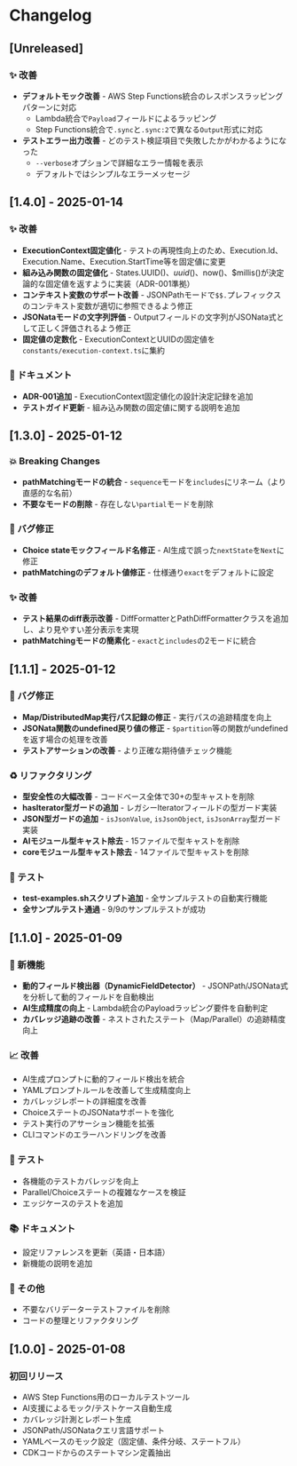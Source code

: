 # Changelog

## [Unreleased]

### ✨ 改善
- **デフォルトモック改善** - AWS Step Functions統合のレスポンスラッピングパターンに対応
  - Lambda統合で`Payload`フィールドによるラッピング
  - Step Functions統合で`.sync`と`.sync:2`で異なる`Output`形式に対応
- **テストエラー出力改善** - どのテスト検証項目で失敗したかがわかるようになった
  - `--verbose`オプションで詳細なエラー情報を表示
  - デフォルトではシンプルなエラーメッセージ

## [1.4.0] - 2025-01-14

### ✨ 改善
- **ExecutionContext固定値化** - テストの再現性向上のため、Execution.Id、Execution.Name、Execution.StartTime等を固定値に変更
- **組み込み関数の固定値化** - States.UUID()、$uuid()、$now()、$millis()が決定論的な固定値を返すように実装（ADR-001準拠）
- **コンテキスト変数のサポート改善** - JSONPathモードで`$$.`プレフィックスのコンテキスト変数が適切に参照できるよう修正
- **JSONataモードの文字列評価** - Outputフィールドの文字列がJSONata式として正しく評価されるよう修正
- **固定値の定数化** - ExecutionContextとUUIDの固定値を`constants/execution-context.ts`に集約

### 📝 ドキュメント
- **ADR-001追加** - ExecutionContext固定値化の設計決定記録を追加
- **テストガイド更新** - 組み込み関数の固定値に関する説明を追加

## [1.3.0] - 2025-01-12

### 💥 Breaking Changes
- **pathMatchingモードの統合** - `sequence`モードを`includes`にリネーム（より直感的な名前）
- **不要なモードの削除** - 存在しない`partial`モードを削除

### 🐛 バグ修正
- **Choice stateモックフィールド名修正** - AI生成で誤った`nextState`を`Next`に修正
- **pathMatchingのデフォルト値修正** - 仕様通り`exact`をデフォルトに設定

### ✨ 改善
- **テスト結果のdiff表示改善** - DiffFormatterとPathDiffFormatterクラスを追加し、より見やすい差分表示を実現
- **pathMatchingモードの簡素化** - `exact`と`includes`の2モードに統合

## [1.1.1] - 2025-01-12

### 🐛 バグ修正
- **Map/DistributedMap実行パス記録の修正** - 実行パスの追跡精度を向上
- **JSONata関数のundefined戻り値の修正** - `$partition`等の関数がundefinedを返す場合の処理を改善
- **テストアサーションの改善** - より正確な期待値チェック機能

### ♻️ リファクタリング
- **型安全性の大幅改善** - コードベース全体で30+の型キャストを削除
- **hasIterator型ガードの追加** - レガシーIteratorフィールドの型ガード実装
- **JSON型ガードの追加** - `isJsonValue`, `isJsonObject`, `isJsonArray`型ガード実装
- **AIモジュール型キャスト除去** - 15ファイルで型キャストを削除
- **coreモジュール型キャスト除去** - 14ファイルで型キャストを削除

### 🧪 テスト
- **test-examples.shスクリプト追加** - 全サンプルテストの自動実行機能
- **全サンプルテスト通過** - 9/9のサンプルテストが成功

## [1.1.0] - 2025-01-09

### 🎯 新機能
- **動的フィールド検出器（DynamicFieldDetector）** - JSONPath/JSONata式を分析して動的フィールドを自動検出
- **AI生成精度の向上** - Lambda統合のPayloadラッピング要件を自動判定
- **カバレッジ追跡の改善** - ネストされたステート（Map/Parallel）の追跡精度向上

### 📈 改善
- AI生成プロンプトに動的フィールド検出を統合
- YAMLプロンプトルールを改善して生成精度向上  
- カバレッジレポートの詳細度を改善
- ChoiceステートのJSONataサポートを強化
- テスト実行のアサーション機能を拡張
- CLIコマンドのエラーハンドリングを改善

### 🧪 テスト
- 各機能のテストカバレッジを向上
- Parallel/Choiceステートの複雑なケースを検証
- エッジケースのテストを追加

### 📚 ドキュメント
- 設定リファレンスを更新（英語・日本語）
- 新機能の説明を追加

### 🔧 その他
- 不要なバリデーターテストファイルを削除
- コードの整理とリファクタリング

## [1.0.0] - 2025-01-08

### 初回リリース
- AWS Step Functions用のローカルテストツール
- AI支援によるモック/テストケース自動生成
- カバレッジ計測とレポート生成
- JSONPath/JSONataクエリ言語サポート
- YAMLベースのモック設定（固定値、条件分岐、ステートフル）
- CDKコードからのステートマシン定義抽出
